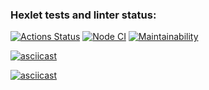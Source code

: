 ### Hexlet tests and linter status:
[![Actions Status](https://github.com/LexaZ999/frontend-project-lvl1/workflows/hexlet-check/badge.svg)](https://github.com/LexaZ999/frontend-project-lvl1/actions)
[![Node CI](https://github.com/LexaZ999/frontend-project-lvl1/actions/workflows/nodejs.yml/badge.svg)](https://github.com/LexaZ999/frontend-project-lvl1/actions/workflows/nodejs.yml)
[![Maintainability](https://api.codeclimate.com/v1/badges/a99a88d28ad37a79dbf6/maintainability)](https://codeclimate.com/github/LexaZ999/frontend-project-lvl1/maintainability)

[![asciicast](https://asciinema.org/a/432151.svg)](https://asciinema.org/a/432151)

[![asciicast](https://asciinema.org/a/bdrXOEo8XLcZhO0PsrvQs8t3O.svg)](https://asciinema.org/a/bdrXOEo8XLcZhO0PsrvQs8t3O)